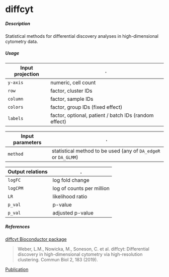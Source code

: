 # diffcyt

##### Description

Statistical methods for differential discovery analyses in high-dimensional cytometry data.

##### Usage

Input projection|.
---|---
`y-axis`        | numeric, cell count
`row`           | factor, cluster IDs 
`column`        | factor, sample IDs 
`colors`        | factor, group IDs (fixed effect)
`labels`        | factor, optional, patient / batch IDs (random effect)

Input parameters|.
---|---
`method`        | statistical method to be used (any of `DA_edgeR` or `DA_GLMM`)

Output relations|.
---|---
`logFC`     | log fold change
`logCPM`    | log of counts per million
`LR`        | likelihood ratio
`p_val`     | p-value
`p_val`     | adjusted p-value

##### References

[diffcyt Bioconductor package](https://www.bioconductor.org/packages/release/bioc/html/diffcyt.html)

> Weber, L.M., Nowicka, M., Soneson, C. et al. diffcyt: Differential discovery in high-dimensional cytometry via high-resolution clustering. Commun Biol 2, 183 (2019). 

[Publication](https://doi.org/10.1038/s42003-019-0415-5)


